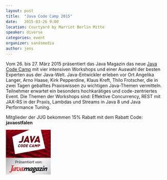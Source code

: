 ```yaml
---
layout: post
title:  "Java Code Camp 2015"
date:   2015-03-26 9:00
location: Courtyard by Marriot Berlin Mitte
speaker: diverse
categories: event
organizer: sandsmedia
author: jens
---
```

Vom 26. bis 27. März 2015 präsentiert das Java Magazin das neue [Java Code Camp](http://www.java-code-camp.de)
mit vier intensiven Workshops und einer Auswahl der besten Experten aus der Java-Welt.
Java-Entwickler erleben vor Ort Angelika Langer, Arno Haase, Kirk Pepperdine, Klaus Kreft, Thilo Frotscher,
die in zwei Tagen geballtes Praxiswissen zu wichtigen Java-Themen vermitteln. Teilnehmer erwartet ein besonders
hochkarätiges und code-zentriertes Event. Die Themen der Workshops sind: Effektive Concurrency, REST mit JAX-RS in der
Praxis, Lambdas und Streams in Java 8 und Java Performance Tuning.

Mitglieder der JUG bekommen 15% Rabatt mit dem Rabatt Code: **javaostfalen**

[![Code Camp Logo](\assets\articles\2015\JCC_Banner_140x140.gif)](http://www.java-code-camp.de)